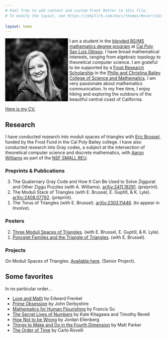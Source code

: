```yaml
---
# Feel free to add content and custom Front Matter to this file.
# To modify the layout, see https://jekyllrb.com/docs/themes/#overriding-theme-defaults

layout: home
---
```

<img width="40%" style="float: left; margin-right: 1%;" src="/assets/headshot.jpg"/>

I am a student in the [blended BS/MS mathematics degree program](https://math.calpoly.edu/degree-blended) at [Cal Poly San Luis Obispo](https://www.calpoly.edu/). I have broad mathematical interests, ranging from algebraic topology to theoretical computer science. I am grateful to be supported by a [Frost Research Scholarship](https://cosam.calpoly.edu/prospective-students/frost-fund/frost-scholarship) in the [Philip and Christina Bailey College of Science and Mathematics](https://cosam.calpoly.edu/). I am very passionate about mathematics communication. In my free time, I enjoy hiking and exploring the outdoors of the beautiful central coast of California.

[Here is my CV.](/assets/mgoertz-cv.pdf)

## Research

I have conducted research into moduli spaces of triangles with [Eric Brussel](https://math.calpoly.edu/eric-brussel), funded by the Frost Fund in the Cal Poly Bailey college. I have also conducted research into Gray codes, a subject at the intersection of theoretical computer science and discrete mathematics, with [Aaron Williams](https://sites.google.com/williams.edu/aaron) as part of the [NSF SMALL REU](https://math.williams.edu/small/).

### Preprints & Publications
<ol reversed>
    <li>The Quaternary Gray Code and How It Can Be Used to Solve Ziggurat and Other Ziggu Puzzles (with A. Williams). <a target="_blank" href="http://arxiv.org/abs/2411.19291">arXiv:2411.19291</a>. (preprint).</li>
    <li>The Moduli Stack of Triangles (with E. Brussel, E. Guptill, & K. Lyle). <a target="_blank" href="http://arxiv.org/abs/2408.07792">arXiv:2408.07792</a>. (preprint).</li>
	<li>The Torus of Triangles (with E. Brussel). <a target="_blank" href="http://arxiv.org/abs/2303.11446">arXiv:2303.11446</a>. (to appear in <em> Involve</em>).</li>
</ol>

### Posters

<ol reversed>
    <li><a href="assets/moduli-poster.pdf">Three Moduli Spaces of Triangles</a>. (with E. Brussel, E. Guptill, & K. Lyle).</li>
    <li><a href="assets/poncelet-poster.pdf">Poncelet Families and the Triangle of Triangles</a>. (with E. Brussel).</li>
</ol>

### Projects
On Moduli Spaces of Triangles. <a target="_blank" href="assets\mg-senior-project.pdf">Available here</a>. (Senior Project).


## Some favorites

In no particular order...

- [Love and Math](https://www.edwardfrenkel.com/lovemath/) by Edward Frenkel
- [Prime Obsession](https://www.penguinrandomhouse.com/books/293510/prime-obsession-by-john-derbyshire/) by John Derbyshire
- [Mathematics for Human Flourishing](https://www.francissu.com/flourishing) by Francis Su
- [The Secret Lives of Numbers](https://www.harperacademic.com/book/9780063206052/the-secret-lives-of-numbers/) by Kate Kitagawa and Timothy Revell
- [How Not to be Wrong](https://www.jordanellenberg.com/book/how-not-to-be-wrong/) by Jordan Ellenberg
- [Things to Make and Do in the Fourth Dimension](https://makeanddo4d.com/) by Matt Parker
- [The Order of Time](https://www.penguinrandomhouse.com/books/551483/the-order-of-time-by-carlo-rovelli/) by Carlo Rovelli
